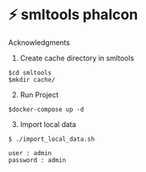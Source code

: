# :zap: smltools phalcon
Acknowledgments
1. Create cache directory in smltools
```
$cd smltools
$mkdir cache/

```
2. Run Project
```
$docker-compose up -d
```
3. Import local data

```
$ ./import_local_data.sh
```

```
user : admin
password : admin
```